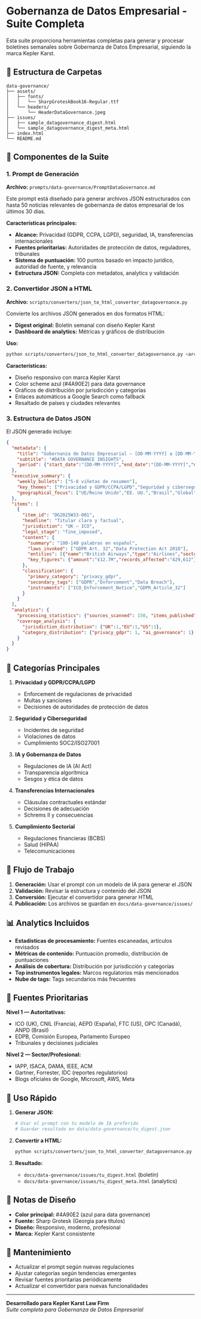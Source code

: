 # Gobernanza de Datos Empresarial - Suite Completa

Esta suite proporciona herramientas completas para generar y procesar boletines semanales sobre Gobernanza de Datos Empresarial, siguiendo la marca Kepler Karst.

## 📁 Estructura de Carpetas

```
data-governance/
├── assets/
│   ├── fonts/
│   │   └── SharpGroteskBook16-Regular.ttf
│   └── headers/
│       └── HeaderDataGovernance.jpeg
├── issues/
│   ├── sample_datagovernance_digest.html
│   └── sample_datagovernance_digest_meta.html
├── index.html
└── README.md
```

## 🎯 Componentes de la Suite

### 1. Prompt de Generación
**Archivo:** `prompts/data-governance/PromptDataGovernance.md`

Este prompt está diseñado para generar archivos JSON estructurados con hasta 50 noticias relevantes de gobernanza de datos empresarial de los últimos 30 días.

**Características principales:**
- **Alcance:** Privacidad (GDPR, CCPA, LGPD), seguridad, IA, transferencias internacionales
- **Fuentes prioritarias:** Autoridades de protección de datos, reguladores, tribunales
- **Sistema de puntuación:** 100 puntos basado en impacto jurídico, autoridad de fuente, y relevancia
- **Estructura JSON:** Completa con metadatos, analytics y validación

### 2. Convertidor JSON a HTML
**Archivo:** `scripts/converters/json_to_html_converter_datagovernance.py`

Convierte los archivos JSON generados en dos formatos HTML:
- **Digest original:** Boletín semanal con diseño Kepler Karst
- **Dashboard de analytics:** Métricas y gráficos de distribución

**Uso:**
```bash
python scripts/converters/json_to_html_converter_datagovernance.py <archivo.json>
```

**Características:**
- Diseño responsivo con marca Kepler Karst
- Color scheme azul (#4A90E2) para data governance
- Gráficos de distribución por jurisdicción y categorías
- Enlaces automáticos a Google Search como fallback
- Resaltado de países y ciudades relevantes

### 3. Estructura de Datos JSON

El JSON generado incluye:

```json
{
  "metadata": {
    "title": "Gobernanza de Datos Empresarial — [DD-MM-YYYY] a [DD-MM-YYYY]",
    "subtitle": "#DATA GOVERNANCE INSIGHTS",
    "period": {"start_date":"[DD-MM-YYYY]","end_date":"[DD-MM-YYYY]","days_covered":7}
  },
  "executive_summary": {
    "weekly_bullets": ["5-8 viñetas de resumen"],
    "key_themes": ["Privacidad y GDPR/CCPA/LGPD","Seguridad y ciberseguridad","IA y gobernanza de datos"],
    "geographical_focus": ["UE/Reino Unido","EE. UU.","Brasil","Global"]
  },
  "items": [
    {
      "item_id": "DG2025W33-001",
      "headline": "Titular claro y factual",
      "jurisdiction": "UK — ICO",
      "legal_stage": "fine_imposed",
      "content": {
        "summary": "100-140 palabras en español",
        "laws_invoked": ["GDPR Art. 32","Data Protection Act 2018"],
        "entities": [{"name":"British Airways","type":"Airlines","sector":"Transportation"}],
        "key_figures": {"amount":"£12.7M","records_affected":"429,612"}
      },
      "classification": {
        "primary_category": "privacy_gdpr",
        "secondary_tags": ["GDPR","Enforcement","Data Breach"],
        "instruments": ["ICO_Enforcement_Notice","GDPR_Article_32"]
      }
    }
  ],
  "analytics": {
    "processing_statistics": {"sources_scanned": 150, "items_published": 3},
    "coverage_analysis": {
      "jurisdiction_distribution": {"UK":1,"EU":1,"US":1},
      "category_distribution": {"privacy_gdpr": 1, "ai_governance": 1}
    }
  }
}
```

## 🎨 Categorías Principales

1. **Privacidad y GDPR/CCPA/LGPD**
   - Enforcement de regulaciones de privacidad
   - Multas y sanciones
   - Decisiones de autoridades de protección de datos

2. **Seguridad y Ciberseguridad**
   - Incidentes de seguridad
   - Violaciones de datos
   - Cumplimiento SOC2/ISO27001

3. **IA y Gobernanza de Datos**
   - Regulaciones de IA (AI Act)
   - Transparencia algorítmica
   - Sesgos y ética de datos

4. **Transferencias Internacionales**
   - Cláusulas contractuales estándar
   - Decisiones de adecuación
   - Schrems II y consecuencias

5. **Cumplimiento Sectorial**
   - Regulaciones financieras (BCBS)
   - Salud (HIPAA)
   - Telecomunicaciones

## 🔧 Flujo de Trabajo

1. **Generación:** Usar el prompt con un modelo de IA para generar el JSON
2. **Validación:** Revisar la estructura y contenido del JSON
3. **Conversión:** Ejecutar el convertidor para generar HTML
4. **Publicación:** Los archivos se guardan en `docs/data-governance/issues/`

## 📊 Analytics Incluidos

- **Estadísticas de procesamiento:** Fuentes escaneadas, artículos revisados
- **Métricas de contenido:** Puntuación promedio, distribución de puntuaciones
- **Análisis de cobertura:** Distribución por jurisdicción y categorías
- **Top instrumentos legales:** Marcos regulatorios más mencionados
- **Nube de tags:** Tags secundarios más frecuentes

## 🎯 Fuentes Prioritarias

**Nivel 1 — Autoritativas:**
- ICO (UK), CNIL (Francia), AEPD (España), FTC (US), OPC (Canadá), ANPD (Brasil)
- EDPB, Comisión Europea, Parlamento Europeo
- Tribunales y decisiones judiciales

**Nivel 2 — Sector/Profesional:**
- IAPP, ISACA, DAMA, IEEE, ACM
- Gartner, Forrester, IDC (reportes regulatorios)
- Blogs oficiales de Google, Microsoft, AWS, Meta

## 🚀 Uso Rápido

1. **Generar JSON:**
   ```bash
   # Usar el prompt con tu modelo de IA preferido
   # Guardar resultado en data/data-governance/tu_digest.json
   ```

2. **Convertir a HTML:**
   ```bash
   python scripts/converters/json_to_html_converter_datagovernance.py data/data-governance/tu_digest.json
   ```

3. **Resultado:**
   - `docs/data-governance/issues/tu_digest.html` (boletín)
   - `docs/data-governance/issues/tu_digest_meta.html` (analytics)

## 📝 Notas de Diseño

- **Color principal:** #4A90E2 (azul para data governance)
- **Fuente:** Sharp Grotesk (Georgia para títulos)
- **Diseño:** Responsivo, moderno, profesional
- **Marca:** Kepler Karst consistente

## 🔄 Mantenimiento

- Actualizar el prompt según nuevas regulaciones
- Ajustar categorías según tendencias emergentes
- Revisar fuentes prioritarias periódicamente
- Actualizar el convertidor para nuevas funcionalidades

---

**Desarrollado para Kepler Karst Law Firm**  
*Suite completa para Gobernanza de Datos Empresarial*
